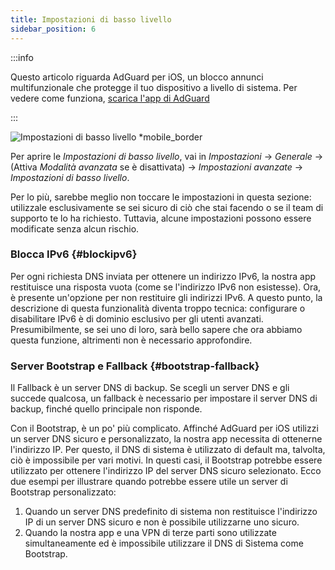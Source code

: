 ```yaml
---
title: Impostazioni di basso livello
sidebar_position: 6
---
```


:::info

Questo articolo riguarda AdGuard per iOS, un blocco annunci multifunzionale che protegge il tuo dispositivo a livello di sistema. Per vedere come funziona, [scarica l'app di AdGuard](https://agrd.io/download-kb-adblock)

:::

![Impostazioni di basso livello \*mobile\_border](https://cdn.adtidy.org/public/Adguard/Blog/ios_lowlevel.PNG)

Per aprire le _Impostazioni di basso livello_, vai in _Impostazioni_ → _Generale_ → (Attiva _Modalità avanzata_ se è disattivata) → _Impostazioni avanzate_ → _Impostazioni di basso livello_.

Per lo più, sarebbe meglio non toccare le impostazioni in questa sezione: utilizzale esclusivamente se sei sicuro di ciò che stai facendo o se il team di supporto te lo ha richiesto. Tuttavia, alcune impostazioni possono essere modificate senza alcun rischio.

### Blocca IPv6 {#blockipv6}

Per ogni richiesta DNS inviata per ottenere un indirizzo IPv6, la nostra app restituisce una risposta vuota (come se l'indirizzo IPv6 non esistesse). Ora, è presente un'opzione per non restituire gli indirizzi IPv6. A questo punto, la descrizione di questa funzionalità diventa troppo tecnica: configurare o disabilitare IPv6 è di dominio esclusivo per gli utenti avanzati. Presumibilmente, se sei uno di loro, sarà bello sapere che ora abbiamo questa funzione, altrimenti non è necessario approfondire.

### Server Bootstrap e Fallback {#bootstrap-fallback}

Il Fallback è un server DNS di backup. Se scegli un server DNS e gli succede qualcosa, un fallback è necessario per impostare il server DNS di backup, finché quello principale non risponde.

Con il Bootstrap, è un po' più complicato. Affinché AdGuard per iOS utilizzi un server DNS sicuro e personalizzato, la nostra app necessita di ottenerne l'indirizzo IP. Per questo, il DNS di sistema è utilizzato di default ma, talvolta, ciò è impossibile per vari motivi. In questi casi, il Bootstrap potrebbe essere utilizzato per ottenere l'indirizzo IP del server DNS sicuro selezionato. Ecco due esempi per illustrare quando potrebbe essere utile un server di Bootstrap personalizzato:

1. Quando un server DNS predefinito di sistema non restituisce l'indirizzo IP di un server DNS sicuro e non è possibile utilizzarne uno sicuro.
2. Quando la nostra app e una VPN di terze parti sono utilizzate simultaneamente ed è impossibile utilizzare il DNS di Sistema come Bootstrap.
